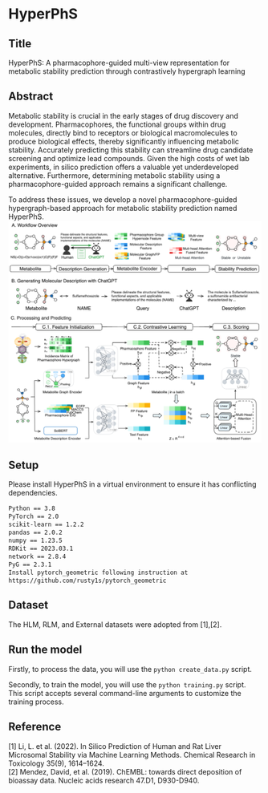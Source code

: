 # HyperPhS

## Title
HyperPhS: A pharmacophore-guided multi-view representation for metabolic stability prediction through contrastively hypergraph learning

## Abstract
Metabolic stability is crucial in the early stages of drug discovery and development. Pharmacophores, the functional groups within drug molecules, directly bind to receptors or biological macromolecules to produce biological effects, thereby significantly influencing metabolic stability. Accurately predicting this stability can streamline drug candidate screening and optimize lead compounds. Given the high costs of wet lab experiments, in silico prediction offers a valuable yet underdeveloped alternative. Furthermore, determining metabolic stability using a pharmacophore-guided approach remains a significant challenge.

To address these issues, we develop a novel pharmacophore-guided hypergraph-based approach for metabolic stability prediction named HyperPhS.
![image](model.jpg)

## Setup
Please install HyperPhS in a virtual environment to ensure it has conflicting dependencies.
```
Python == 3.8
PyTorch == 2.0
scikit-learn == 1.2.2
pandas == 2.0.2
numpy == 1.23.5
RDKit == 2023.03.1
network == 2.8.4
PyG == 2.3.1
Install pytorch_geometric following instruction at https://github.com/rusty1s/pytorch_geometric
```
## Dataset

The HLM, RLM, and External datasets were adopted from [1],[2].

## Run the model
Firstly, to process the data, you will use the `python create_data.py` script.

Secondly, to train the model, you will use the `python training.py` script. This script accepts several command-line arguments to customize the training process.

## Reference

[1] Li, L. et al. (2022). In Silico Prediction of Human and Rat Liver Microsomal Stability via Machine Learning Methods. Chemical Research in Toxicology 35(9), 1614–1624.<br>
[2] Mendez, David, et al. (2019). ChEMBL: towards direct deposition of bioassay data. Nucleic acids research 47.D1, D930-D940.
